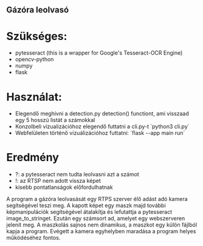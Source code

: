## Gázóra leolvasó
# Szükséges:
 - pytesseract (this is a wrapper for Google's Tesseract-OCR Engine)
 - opencv-python
 - numpy
 - flask

# Használat:
 - Elegendő meghívni a detection.py detection() functiont, ami visszaad egy 5 hosszú listát a számokkal
 - Konzolbeli vizualizációhoz elegendő futtatni a cli.py-t ´python3 cli.py´
 - Webfelületen történő vizuálizációhoz futtatni: ´flask --app main run´

# Eredmény
 - ?: a pytesseract nem tudta leolvasni azt a számot
 - !: az RTSP nem adott vissza képet
 - kisebb pontatlanságok előfordulhatnak

A program a gázóra leolvasását egy RTPS szerver élő adást adó kamera segítségével teszi meg. A kapott képet egy maszk majd további képmanipulációk segítségével átalakítja és lefutattja a pytesseract image_to_stringet. Ezután egy számsort ad, amelyet egy webszerveren jelenít meg. A maszkolás sajnos nem dinamikus, a maszkot egy külön fájlból kapja a program. Evégett a kamera egyhelyben maradása a program helyes működéséhez fontos.